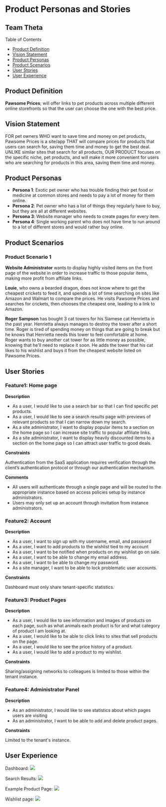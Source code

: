 # Product Personas and Stories

## Team Theta

Table of Contents

- [Product Definition](#product-definition)
- [Vision Statement](#vision-statement)
- [Product Personas](#product-personas)
- [Product Scenarios](#product-scenarios)
- [User Stories](#user-stories)
- [User Experience](#user-experience)

## Product Definition

**Pawsome Prices**; will offer links to pet products across multiple different online storefronts so that the user can choose the one with the best price.

## Vision Statement

FOR pet owners WHO want to save time and money on pet products, Pawsome Prices is a site/app THAT will compare prices for products that users can search for, saving them time and money to get the best deal. UNLIKE similar sites that search for all products, OUR PRODUCT focuses on the specific niche, pet products, and will make it more convenient for users who are searching for products in this area, saving them time and money.

## Product Personas

- **Persona 1**: Exotic pet owner who has trouble finding their pet food or medicine at common stores and needs to pay a lot of money for them online.
- **Persona 2**: Pet owner who has a list of things they regularly have to buy, but they are all at different websites.
- **Persona 3**: Website manager who needs to create pages for every item.
- **Persona 4**: Single working parent who does not have time to run around to a lot of different stores and would rather buy online.

## Product Scenarios

### Product Scenario 1
**Website Administrator** wants to display highly visited items on the front page of the website in order to increase traffic to those popular items, making more profit from affiliate links.

**Louie**, who owns a bearded dragon, does not know where to get the cheapest crickets to feed it, and spends a lot of time searching on sites like Amazon and Walmart to compare the prices. He visits Pawsome Prices and searches for crickets, then chooses the cheapest one, leading to a link to Amazon. 

**Roger Sampson** has bought 3 cat towers for his Siamese cat Henrietta in the past year. Henrietta always manages to destroy the tower after a short time. Roger is tired of spending money on things that are going to break but he knows that Henrietta needs this tower to feel comfortable at home. Roger wants to buy another cat tower for as little money as possible, knowing that he'll need to replace it soon. He adds the tower that his cat likes to his wishlist and buys it from the cheapest website listed on Pawsome Prices.


## User Stories

### Feature1: Home page
**Description**

- As a user, I would like to use a search bar so that I can find specific pet products.
- As a user, I would like to see a search results page with previews of relevant products so that I can narrow down my search.
- As a site administrator, I want to display popular items to a section on the home page so I can increase site traffic to popular affiliate links.
- As a site administrator, I want to display heavily discounted items to a section on the home page so I can attract user traffic to good deals.

**Constraints**

Authentication from the SaaS application requires verification through the client’s authentication protocol or through our authentication mechanism.

**Comments**

- All users will authenticate through a single page and will be routed to the appropriate instance based on access policies setup by instance administrators.
- Users may only set up an account through invitation from instance administrators.

### Feature2: Account

**Description**

- As a user, I want to sign up with my username, email, and password
- As a user, I want to add products to the wishlist tied to my account
- As a user, I want to be notified when products on my wishlist go on sale.
- As a user, I want to be able to change my email address.
- As a user, I want to be able to change my password.
- As a site manager, I want to be able to lock problematic user accounts.

**Constraints**

Dashboard must only share tenant-specific statistics.

### Feature3: Product Pages

**Description**

- As a user, I would like to see information and images of products on each page, such as what animals each product is for and what category of product I am looking at.
- As a user, I would like to be able to click links to sites that sell products on the page.
- As a user, I would like to see the price history of a product.
- As a user, I would like to add a product to my wishlist.

**Constraints**

Sharing/assigning networks to colleagues is limited to those within the tenant instance.

### Feature4: Administrator Panel

**Description**

- As an administrator, I would like to see statistics about which pages users are visiting
- As an administrator, I want to be able to add and delete product pages.

**Constraints**

Limited to the tenant's instance.

## User Experience

  Dashboard: ![](images/Homepage.png)

  Search Results: ![](images/Search.png)
  
  Example Product Page: ![](images/product.png)

  Wishlist page: ![](images/wishlist.png)
